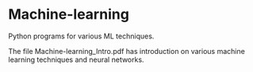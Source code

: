 # Machine-learning

Python programs for various ML techniques.

The file Machine-learning_Intro.pdf has introduction on various machine learning techniques and neural networks.
